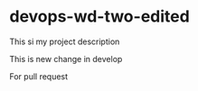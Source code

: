 # devops-wd-two-edited
This si my project description

This is new change in develop

For pull request
